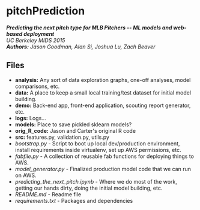 # pitchPrediction
***Predicting the next pitch type for MLB Pitchers -- ML models and web-based deployment***  
*UC Berkeley MIDS 2015*  
***Authors:*** *Jason Goodman, Alan Si, Joshua Lu, Zach Beaver*  

**Files**
---------
- **analysis:** Any sort of data exploration graphs, one-off analyses, model comparisons, etc.
- **data:** A place to keep a small local training/test dataset for initial model building.
- **demo:** Back-end app, front-end application, scouting report generator, etc.
- **logs:** Logs...
- **models:** Place to save pickled sklearn models?
- **orig_R_code:** Jason and Carter's original R code
- **src:** features.py, validation.py, utils.py
- *bootstrap.py* - Script to boot up local dev/production environment, install requirements inside virtualenv, set up AWS permissions, etc.
- *fabfile.py* - A collection of reusable fab functions for deploying things to AWS.
- *model_generator.py* - Finalized production model code that we can run on AWS.
- *predicting_the_next_pitch.ipynb* - Where we do most of the work, getting our hands dirty, doing the initial model building, etc.
- *README.md* - Readme file
- *requirements.txt* - Packages and dependencies
